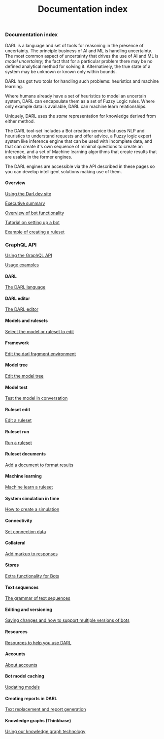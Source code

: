 ﻿---
title: Documentation index
description: Documentation for the DARL system, Bot Framework and more.
output:
  html_document:
    toc: true
    toc_float: true
---


### Documentation index

DARL is a language and set of tools for reasoning in the presence of uncertainty.
The principle business of AI and ML is handling uncertainty.
The most common aspect of uncertainty that drives the use of AI and ML is _model uncertainty_; the fact that for a particular problem there may be no defined analytical method for solving it.
Alternatively, the true state of a system may be unknown or known only within bounds. 

DARL has got two tools for handling such problems: heuristics and machine learning.

Where humans already have a set of heuristics to model an uncertain system, DARL can encapsulate them as a set of Fuzzy Logic rules.
Where only example data is available, DARL can machine learn relationships.

Uniquely, DARL uses the _same_ representation for knowledge derived from either method.

The DARL tool-set includes a Bot creation service that uses NLP and heuristics to understand requests and offer advice, a Fuzzy logic expert system like inference engine that can be used with incomplete data, and that can create it's own sequence of minimal questions to create an inference, and a set of Machine learning algorithms that create results that are usable in the former engines.

The DARL engines are accessible via the API described in these pages so you can develop intelligent solutions making use of them.


#### Overview

[Using the Darl.dev site](./darl_dev)

[Executive summary](./executive)

[Overview of bot functionality](./overview)

[Tutorial on setting up a bot](tutorial)

[Example of creating a ruleset](example_rule_set)


### GraphQL API
[Using the GraphQL API](./GraphQL)

[Usage examples](./GraphQL_examples)

#### DARL
[The DARL language](./darl)

#### DARL editor
[The DARL editor](./darl_editor)

#### Models and rulesets
[Select the model or ruleset to edit](./select_model_ruleset)

#### Framework
[Edit the darl fragment environment](./framework)

#### Model tree
[Edit the model tree](./edit_tree)

#### Model test
[Test the model in conversation](./model_test)

#### Ruleset edit
[Edit a ruleset](./ruleset_edit)

#### Ruleset run
[Run a ruleset](./ruleset_run)

#### Ruleset documents
[Add a document to format results](./ruleset_documents)

#### Machine learning
[Machine learn a ruleset](./machine_learn)

#### System simulation in time
[How to create a simulation](./simulation)

#### Connectivity
[Set connection data](./connectivity)

#### Collateral
[Add markup to responses](./collateral)

#### Stores
[Extra functionality for Bots](./stores)

#### Text sequences
[The grammar of text sequences](./text_sequence_elements)

#### Editing and versioning

[Saving changes and how to support multiple versions of bots](./versioning)

#### Resources

[Resources to help you use DARL](./resources)

#### Accounts

[About accounts](./accounts)

#### Bot model caching

[Updating models](./bot_model_caching)

#### Creating reports in DARL

[Text replacement and report generation](./text_replacement)

#### Knowledge graphs (Thinkbase)

[Using our knowledge graph technology](./knowledge_graphs)



